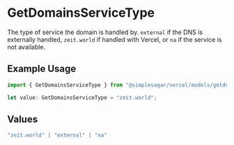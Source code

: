 # GetDomainsServiceType

The type of service the domain is handled by. `external` if the DNS is externally handled, `zeit.world` if handled with Vercel, or `na` if the service is not available.

## Example Usage

```typescript
import { GetDomainsServiceType } from "@simplesagar/vercel/models/getdomainsop.js";

let value: GetDomainsServiceType = "zeit.world";
```

## Values

```typescript
"zeit.world" | "external" | "na"
```